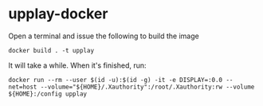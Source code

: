 # upplay-docker

Open a terminal and issue the following to build the image

`docker build . -t upplay`

It will take a while. When it's finished, run:

`docker run --rm --user $(id -u):$(id -g) -it -e DISPLAY=:0.0 --net=host --volume="${HOME}/.Xauthority":/root/.Xauthority:rw --volume ${HOME}:/config upplay`
